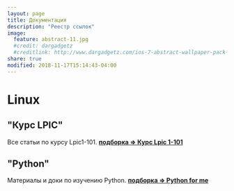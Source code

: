```yaml
---
layout: page
title: Документация
description: "Реестр ссылок"
image:
  feature: abstract-11.jpg
  #credit: dargadgetz
  #creditlink: http://www.dargadgetz.com/ios-7-abstract-wallpaper-pack-for-iphone-5-and-ipod-touch-retina/
share: true
modified: 2018-11-17T15:14:43-04:00
---
```


# Linux

## "Курс LPIC"
Все статьи по курсу Lpic1-101. **[подборка => Курс Lpic 1-101](/tags/#LPIC1-101)**

## "Python"
Материалы и доки по изучению Python. **[подборка => Python for me](/tags/#PYTHON-FOR-ME)**